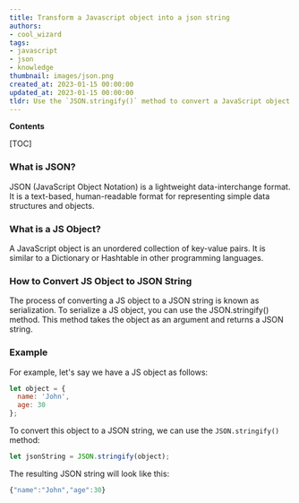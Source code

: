 ```yaml
---
title: Transform a Javascript object into a json string
authors:
- cool_wizard
tags:
- javascript
- json
- knowledge
thumbnail: images/json.png
created_at: 2023-01-15 00:00:00
updated_at: 2023-01-15 00:00:00
tldr: Use the `JSON.stringify()` method to convert a JavaScript object to a JSON string.
---
```


**Contents**

[TOC]

### What is JSON?
JSON (JavaScript Object Notation) is a lightweight data-interchange format. It is a text-based, human-readable format for representing simple data structures and objects.

### What is a JS Object?
A JavaScript object is an unordered collection of key-value pairs. It is similar to a Dictionary or Hashtable in other programming languages.

### How to Convert JS Object to JSON String
The process of converting a JS object to a JSON string is known as serialization. To serialize a JS object, you can use the JSON.stringify() method. This method takes the object as an argument and returns a JSON string.

### Example
For example, let's say we have a JS object as follows:

```javascript
let object = {
  name: 'John',
  age: 30
};
```

To convert this object to a JSON string, we can use the `JSON.stringify()` method:

```javascript
let jsonString = JSON.stringify(object);
```

The resulting JSON string will look like this:

```javascript
{"name":"John","age":30}
```
